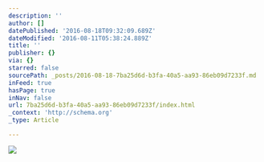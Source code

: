 ```yaml
---
description: ''
author: []
datePublished: '2016-08-18T09:32:09.689Z'
dateModified: '2016-08-11T05:38:24.889Z'
title: ''
publisher: {}
via: {}
starred: false
sourcePath: _posts/2016-08-18-7ba25d6d-b3fa-40a5-aa93-86eb09d7233f.md
inFeed: true
hasPage: true
inNav: false
url: 7ba25d6d-b3fa-40a5-aa93-86eb09d7233f/index.html
_context: 'http://schema.org'
_type: Article

---
```

![](https://the-grid-user-content.s3-us-west-2.amazonaws.com/76eb72a8-416c-4989-b5ed-b5b189fc375e.jpg)